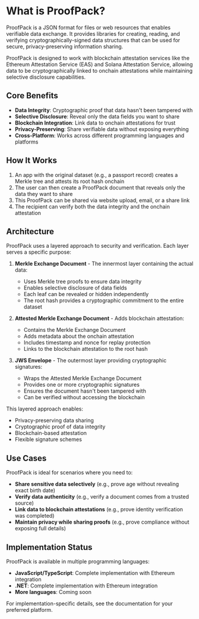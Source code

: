 # What is ProofPack?

ProofPack is a JSON format for files or web resources that enables verifiable data exchange. It provides libraries for creating, reading, and verifying cryptographically-signed data structures that can be used for secure, privacy-preserving information sharing.

ProofPack is designed to work with blockchain attestation services like the Ethereum Attestation Service (EAS) and Solana Attestation Service, allowing data to be cryptographically linked to onchain attestations while maintaining selective disclosure capabilities.

## Core Benefits

- **Data Integrity**: Cryptographic proof that data hasn't been tampered with
- **Selective Disclosure**: Reveal only the data fields you want to share
- **Blockchain Integration**: Link data to onchain attestations for trust
- **Privacy-Preserving**: Share verifiable data without exposing everything
- **Cross-Platform**: Works across different programming languages and platforms

## How It Works

1. An app with the original dataset (e.g., a passport record) creates a Merkle tree and attests its root hash onchain
2. The user can then create a ProofPack document that reveals only the data they want to share
3. This ProofPack can be shared via website upload, email, or a share link
4. The recipient can verify both the data integrity and the onchain attestation

## Architecture

ProofPack uses a layered approach to security and verification. Each layer serves a specific purpose:

1. **Merkle Exchange Document** - The innermost layer containing the actual data:
   - Uses Merkle tree proofs to ensure data integrity
   - Enables selective disclosure of data fields
   - Each leaf can be revealed or hidden independently
   - The root hash provides a cryptographic commitment to the entire dataset

2. **Attested Merkle Exchange Document** - Adds blockchain attestation:
   - Contains the Merkle Exchange Document
   - Adds metadata about the onchain attestation
   - Includes timestamp and nonce for replay protection
   - Links to the blockchain attestation to the root hash

3. **JWS Envelope** - The outermost layer providing cryptographic signatures:
   - Wraps the Attested Merkle Exchange Document
   - Provides one or more cryptographic signatures
   - Ensures the document hasn't been tampered with
   - Can be verified without accessing the blockchain

This layered approach enables:
- Privacy-preserving data sharing
- Cryptographic proof of data integrity
- Blockchain-based attestation
- Flexible signature schemes

## Use Cases

ProofPack is ideal for scenarios where you need to:
- **Share sensitive data selectively** (e.g., prove age without revealing exact birth date)
- **Verify data authenticity** (e.g., verify a document comes from a trusted source)
- **Link data to blockchain attestations** (e.g., prove identity verification was completed)
- **Maintain privacy while sharing proofs** (e.g., prove compliance without exposing full details)

## Implementation Status

ProofPack is available in multiple programming languages:

- **JavaScript/TypeScript**: Complete implementation with Ethereum integration
- **.NET**: Complete implementation with Ethereum integration
- **More languages**: Coming soon

For implementation-specific details, see the documentation for your preferred platform. 